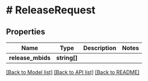 # # ReleaseRequest

## Properties

Name | Type | Description | Notes
------------ | ------------- | ------------- | -------------
**release_mbids** | **string[]** |  |

[[Back to Model list]](../../README.md#models) [[Back to API list]](../../README.md#endpoints) [[Back to README]](../../README.md)
